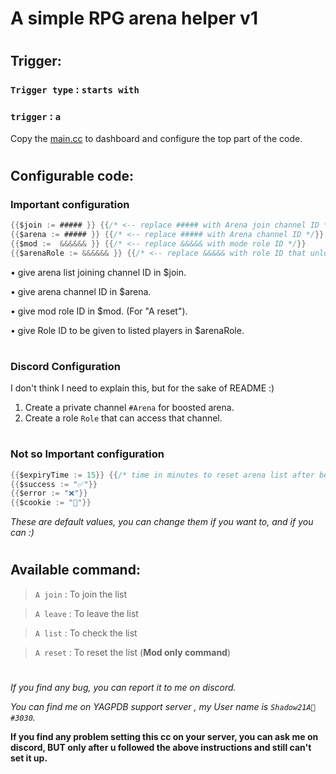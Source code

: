 # A simple RPG arena helper v1

#

## Trigger:
### `Trigger type` : `starts with` 
### `trigger` : `a` 

Copy the [main.cc](https://github.com/Shadow21AR/Yag-CC/blob/main/RPG/arena/main.cc) to dashboard and configure the top part of the code.
#

## Configurable code:
### **Important configuration**
```go
{{$join := ##### }} {{/* <-- replace ##### with Arena join channel ID */}}
{{$arena := ##### }} {{/* <-- replace ##### with Arena channel ID */}}
{{$mod :=  &&&&&& }} {{/* <-- replace &&&&& with mode role ID */}}
{{$arenaRole := &&&&&& }} {{/* <-- replace &&&&& with role ID that unlocks #arena channel */}}
```

 • give arena list joining channel ID in $join.  

 • give arena channel ID in $arena.  

 • give mod role ID in $mod. (For "A reset").  

 • give Role ID to be given to listed players in $arenaRole.
#
### **Discord Configuration**

I don't think I need to explain this, but for the sake of README :)
1. Create a private channel `#Arena` for boosted arena.
2. Create a role `Role` that can access that channel.
#
### **Not so Important configuration**
```go
{{$expiryTime := 15}} {{/* time in minutes to reset arena list after being inactive */}}
{{$success := "✅"}}
{{$error := "❌"}}
{{$cookie := "🍪"}}
```
*These are default values, you can change them if you want to, and if you can :)*
#
## Available command:

> `A join` : To join the list

> `A leave` : To leave the list

> `A list` : To check the list

> `A reset` : To reset the list (**Mod only command**) 

# 
*If you find any bug, you can report it to me on discord.*

*You can find me on YAGPDB support server , my User name is `Shadow21A🌟#3030`.*

**If you find any problem setting this cc on your server, you can ask me on discord, BUT only after u followed the above instructions and still can't set it up.**
